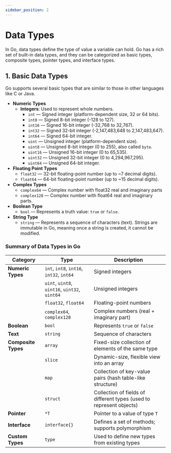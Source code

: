 ```yaml
---
sidebar_position: 2
---
```


# Data Types

In Go, data types define the type of value a variable can hold. Go has a rich set of built-in data types, and they can be categorized as basic types, composite types, pointer types, and interface types.

## 1. Basic Data Types

Go supports several basic types that are similar to those in other languages like C or Java.

- **Numeric Types**
  - **Integers**: Used to represent whole numbers.
    - `int` — Signed integer (platform-dependent size, 32 or 64 bits).
    - `int8` — Signed 8-bit integer (-128 to 127).
    - `int16` — Signed 16-bit integer (-32,768 to 32,767).
    - `int32` — Signed 32-bit integer (-2,147,483,648 to 2,147,483,647).
    - `int64` — Signed 64-bit integer.
    - `uint` — Unsigned integer (platform-dependent size).
    - `uint8` — Unsigned 8-bit integer (0 to 255), also called `byte`.
    - `uint16` — Unsigned 16-bit integer (0 to 65,535).
    - `uint32` — Unsigned 32-bit integer (0 to 4,294,967,295).
    - `uint64` — Unsigned 64-bit integer.
- **Floating Point Types**
  - `float32` — 32-bit floating-point number (up to ~7 decimal digits).
  - `float64` — 64-bit floating-point number (up to ~15 decimal digits).
- **Complex Types**
  - `complex64` — Complex number with float32 real and imaginary parts
  - `complex128` — Complex number with float64 real and imaginary parts.
- **Boolean Type**
  - `bool` — Represents a truth value: `true` or `false`.
- **String Type**
  - `string` — Represents a sequence of characters (text). Strings are immutable in Go, meaning once a string is created, it cannot be modified.

### Summary of Data Types in Go

| **Category**        | **Type**                                      | **Description**                                                     |
| ------------------- | --------------------------------------------- | ------------------------------------------------------------------- |
| **Numeric Types**   | `int`, `int8`, `int16`, `int32`, `int64`      | Signed integers                                                     |
|                     | `uint`, `uint8`, `uint16`, `uint32`, `uint64` | Unsigned integers                                                   |
|                     | `float32`, `float64`                          | Floating-point numbers                                              |
|                     | `complex64`, `complex128`                     | Complex numbers (real + imaginary part)                             |
| **Boolean**         | `bool`                                        | Represents `true` or `false`                                        |
| **Text**            | `string`                                      | Sequence of characters                                              |
| **Composite Types** | `array`                                       | Fixed-size collection of elements of the same type                  |
|                     | `slice`                                       | Dynamic-size, flexible view into an array                           |
|                     | `map`                                         | Collection of key-value pairs (hash table-like structure)           |
|                     | `struct`                                      | Collection of fields of different types (used to represent objects) |
| **Pointer**         | `*T`                                          | Pointer to a value of type `T`                                      |
| **Interface**       | `interface{}`                                 | Defines a set of methods; supports polymorphism                     |
| **Custom Types**    | `type`                                        | Used to define new types from existing types                        |
